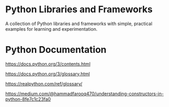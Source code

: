 # Python Libraries and Frameworks
A collection of Python libraries and frameworks with simple, practical examples for learning and experimentation.

# Python Documentation
https://docs.python.org/3/contents.html


https://docs.python.org/3/glossary.html


https://realpython.com/ref/glossary/


https://medium.com/@hammadfarooq470/understanding-constructors-in-python-8fe7c1c23fa0
